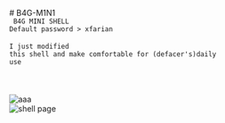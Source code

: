 <bold># B4G-M1N1</bold><br><code>
B4G MINI SHELL</code><br>
<code>Default password > xfarian<br></code><br>
<code>I just modified this shell and make comfortable for (defacer's)daily use<br></code><br><br><br>
<img src="https://i.ibb.co/XVhx61m/aaa.png" alt="aaa" border="0"><br>
<img src="https://i.ibb.co/dP2DXwx/aaa.png" alt="shell page" border="0">
